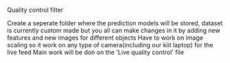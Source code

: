 Quality control filter

Create a seperate folder where the prediction models will be stored, dataset is currently custom made but you all can make changes in it by adding new features and new images for different objects
Have to work on image scaling so it work on any type of camera(including our kiit laptop) for the live feed
Main work will be don on the 'Live quality control' file
